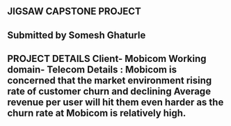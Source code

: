 JIGSAW CAPSTONE PROJECT
-----------------------
Submitted by
Somesh Ghaturle
-----------------------
PROJECT DETAILS
Client- Mobicom
Working domain- Telecom
Details : Mobicom is concerned that the market environment rising rate of customer churn and declining Average revenue per user will hit them even harder as the churn rate at Mobicom is relatively high.
-----------------------

